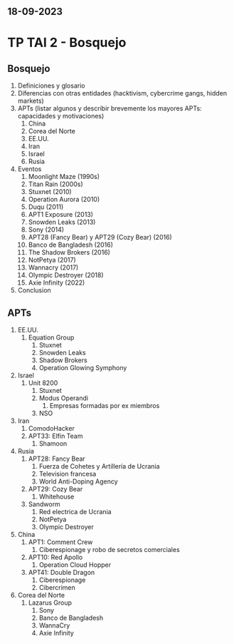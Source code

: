 18-09-2023
---
# TP TAI 2 - Bosquejo

## Bosquejo
1. Definiciones y glosario
2. Diferencias con otras entidades (hacktivism, cybercrime gangs, hidden markets)
3. APTs (listar algunos y describir brevemente los mayores APTs: capacidades y motivaciones)
	1. China
	2. Corea del Norte
	3. EE.UU.
	4. Iran
	5. Israel
	6. Rusia
4. Eventos
	1. Moonlight Maze (1990s)
	2. Titan Rain (2000s)
	3. Stuxnet (2010)
	4. Operation Aurora (2010)
	5. Duqu (2011)
	6. APT1 Exposure (2013)
	7. Snowden Leaks (2013)
	8. Sony (2014)
	9. APT28 (Fancy Bear) y APT29 (Cozy Bear) (2016)
	10. Banco de Bangladesh (2016)
	11. The Shadow Brokers (2016)
	12. NotPetya (2017)
	13. Wannacry (2017)
	14. Olympic Destroyer (2018)
	15. Axie Infinity (2022)
5. Conclusion

## APTs
1. EE.UU.
	1. Equation Group
		1. Stuxnet
		2. Snowden Leaks
		3. Shadow Brokers
		4. Operation Glowing Symphony
2. Israel
	1. Unit 8200
		1. Stuxnet
		2. Modus Operandi
			1. Empresas formadas por ex miembros
		3. NSO
3. Iran
	1. ComodoHacker
	2. APT33: Elfin Team
		1. Shamoon
4. Rusia
	1. APT28: Fancy Bear
		1. Fuerza de Cohetes y Artillería de Ucrania
		2. Television francesa
		3. World Anti-Doping Agency
	2. APT29: Cozy Bear
		1. Whitehouse
	3. Sandworm
		1. Red electrica de Ucrania
		2. NotPetya
		3. Olympic Destroyer
5. China
	1. APT1: Comment Crew
		1. Ciberespionage y robo de secretos comerciales
	2. APT10: Red Apollo
		1. Operation Cloud Hopper
	3. APT41: Double Dragon
		1. Ciberespionage
		2. Cibercrimen
6. Corea del Norte
	1. Lazarus Group
		1. Sony
		2. Banco de Bangladesh
		3. WannaCry
		4. Axie Infinity
